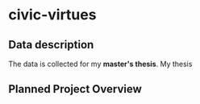 # civic-virtues
## Data description
The data is collected for my **master's thesis**. My thesis 
## Planned Project Overview
